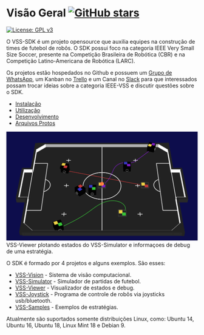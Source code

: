 # Visão Geral [![GitHub stars](https://img.shields.io/github/stars/VSS-SDK/VSS-SDK.svg?style=social&label=Stars)](https://github.com/VSS-SDK/VSS-SDK)

[![License: GPL v3](https://img.shields.io/badge/License-GPL%20v3-blue.svg)][gpl3]

O VSS-SDK é um projeto opensource que auxilia equipes na construção de times de futebol de robôs. 
O SDK possui foco na categoria IEEE Very Small Size Soccer, presente na Competição Brasileira de Robótica (CBR) 
e na Competição Latino-Americana de Robótica (LARC). 

Os projetos estão hospedados no Github e possuem um [Grupo de WhatsApp](https://chat.whatsapp.com/ESqglT350Jd4GUi5BQLxEp), 
um Kanban no [Trello](https://trello.com/b/b4dVV6ug/vss-sdk) e um Canal no [Slack](https://vss-sdk.slack.com) para que
interessados possam trocar ideias sobre a categoria IEEE-VSS e discutir questões sobre o SDK. 

* [Instalação](install.md)
* [Utilização](use.md)
* [Desenvolvimento](dev.md)
* [Arquivos Protos](protofiles.md)

![viewer](https://raw.githubusercontent.com/VSS-SDK/assets/master/images/sdk.png)
VSS-Viewer plotando estados do VSS-Simulator e informaçoes de debug de uma estratégia.

O SDK é formado por 4 projetos e alguns exemplos. São esses: 

* [VSS-Vision](vssvision.md) - Sistema de visão computacional.
* [VSS-Simulator](vsssimulator.md) - Simulador de partidas de futebol.
* [VSS-Viewer](vssviewer.md) - Visualizador de estados e debug.
* [VSS-Joystick](vssjoystick.md) - Programa de controle de robôs via joysticks usb/bluetooth.
* [VSS-Samples](samples.md) - Exemplos de estratégias.

Atualmente são suportados somente distribuições Linux, como: Ubuntu 14, Ubuntu 16, Ubuntu 18, Linux Mint 18
e Debian 9.

[gpl3]: http://www.gnu.org/licenses/gpl-3.0/
[travis]: https://travis-ci.com/VSS-SDK/VSS-SDK